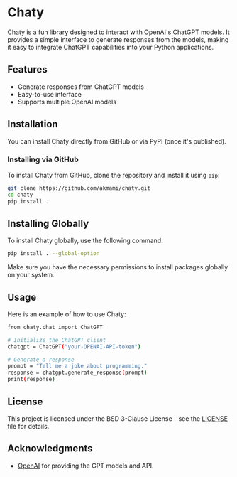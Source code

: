 # Chaty

Chaty is a fun library designed to interact with OpenAI's ChatGPT models. It provides a simple interface to generate responses from the models, making it easy to integrate ChatGPT capabilities into your Python applications.

## Features

- Generate responses from ChatGPT models
- Easy-to-use interface
- Supports multiple OpenAI models

## Installation

You can install Chaty directly from GitHub or via PyPI (once it's published).

### Installing via GitHub

To install Chaty from GitHub, clone the repository and install it using `pip`:

```bash
git clone https://github.com/akmami/chaty.git
cd chaty
pip install .
```

## Installing Globally

To install Chaty globally, use the following command:

```bash
pip install . --global-option
```

Make sure you have the necessary permissions to install packages globally on your system.

## Usage

Here is an example of how to use Chaty:

```bash
from chaty.chat import ChatGPT

# Initialize the ChatGPT client
chatgpt = ChatGPT("your-OPENAI-API-token")

# Generate a response
prompt = "Tell me a joke about programming."
response = chatgpt.generate_response(prompt)
print(response)
```

## License

This project is licensed under the BSD 3-Clause License - see the [LICENSE](LICENSE) file for details.

## Acknowledgments

- [OpenAI](https://openai.com/) for providing the GPT models and API.
